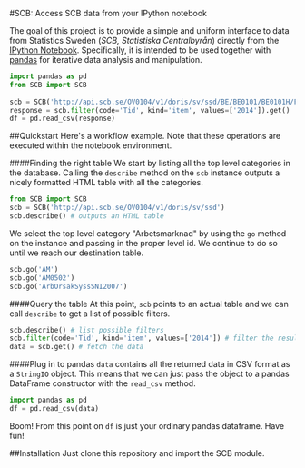 #SCB: Access SCB data from your IPython notebook

The goal of this project is to provide a simple and uniform interface to data from Statistics Sweden (_SCB, Statistiska Centralbyrån_) directly from the [IPython Notebook](http://ipython.org/notebook.html). Specifically, it is intended to be used together with [pandas](http://pandas.pydata.org/) for iterative data analysis and manipulation.

```python
import pandas as pd
from SCB import SCB
        
scb = SCB('http://api.scb.se/OV0104/v1/doris/sv/ssd/BE/BE0101/BE0101H/FoddaK')
response = scb.filter(code='Tid', kind='item', values=['2014']).get()
df = pd.read_csv(response)
```

##Quickstart
Here's a workflow example. Note that these operations are executed within the notebook environment.

####Finding the right table
We start by listing all the top level categories in the database. Calling the `describe` method on the `scb` instance outputs a nicely formatted HTML table with all the categories.
```python
from SCB import SCB
scb = SCB('http://api.scb.se/OV0104/v1/doris/sv/ssd')
scb.describe() # outputs an HTML table
```
We select the top level category "Arbetsmarknad" by using the `go` method on the instance and passing in the proper level id. We continue to do so until we reach our destination table.
```python
scb.go('AM')
scb.go('AM0502')
scb.go('ArbOrsakSyssSNI2007')
```

####Query the table
At this point, `scb` points to an actual table and we can call `describe` to get a list of possible filters.
```python
scb.describe() # list possible filters
scb.filter(code='Tid', kind='item', values=['2014']) # filter the results
data = scb.get() # fetch the data
```

####Plug in to pandas
`data` contains all the returned data in CSV format as a `StringIO` object. This means that we can just pass the object to a pandas DataFrame constructor with the `read_csv` method.
```python
import pandas as pd
df = pd.read_csv(data)
```

Boom! From this point on `df` is just your ordinary pandas dataframe. Have fun!

##Installation
Just clone this repository and import the SCB module.
